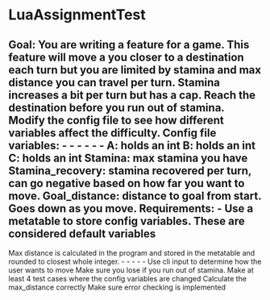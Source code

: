 # LuaAssignmentTest

Goal: 
You are writing a feature for a game. This feature will move a you closer to a destination each 
turn but you are limited by stamina and max distance you can travel per turn. Stamina increases a 
bit per turn but has a cap. Reach the destination before you run out of stamina. Modify the config 
file to see how different variables affect the difficulty. 
Config file variables: - - - - - - 
A: holds an int 
B: holds an int 
C: holds an int 
Stamina: max stamina you have 
Stamina_recovery: stamina recovered per turn, can go negative based on how far you 
want to move. 
Goal_distance: distance to goal from start. Goes down as you move. 
Requirements: - 
Use a metatable to store config variables. These are considered default variables 
- 
Max distance is calculated in the program and stored in the metatable and rounded to 
closest whole integer. - - - - - 
Use cli input to determine how the user wants to move 
Make sure you lose if you run out of stamina. 
Make at least 4 test cases where the config variables are changed 
Calculate the max_distance correctly 
Make sure error checking is implemented 
